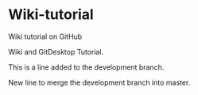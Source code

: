 # Wiki-tutorial
Wiki tutorial on GitHub

Wiki and GitDesktop Tutorial.

This is a line added to the development branch.

New line to merge the development branch into master.